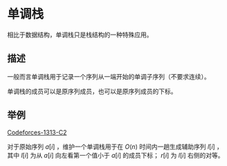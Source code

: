 # 单调栈

相比于数据结构，单调栈只是栈结构的一种特殊应用。

## 描述

一般而言单调栈用于记录一个序列从一端开始的单调子序列（不要求连续）。

单调栈的成员可以是原序列成员，也可以是原序列成员的下标。

## 举例

[Codeforces-1313-C2](https://codeforces.com/contest/1313/problem/C2)

对于原始序列 $a[i]$ ，维护一个单调栈用于在 $O(n)$ 时间内一趟生成辅助序列 $l[i]$ ，其中 $l[i]$ 为从 $a[i]$ 向左看第一个值小于 $a[i]$ 的成员下标； $r[i]$ 为 $l[i]$ 右侧的对等。
